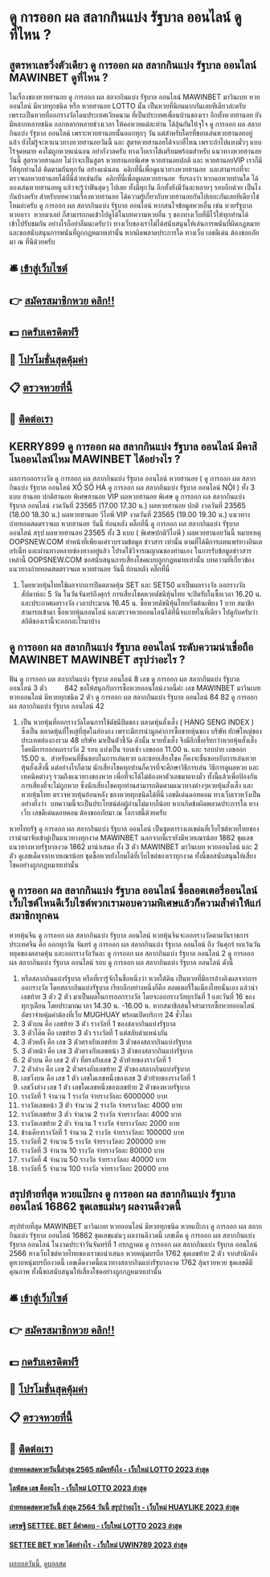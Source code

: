 # ดู การออก ผล สลากกินแบ่ง รัฐบาล ออนไลน์ ดูที่ไหน ?
## สูตรหาเลขวิ่งตัวเดียว ดู การออก ผล สลากกินแบ่ง รัฐบาล ออนไลน์ MAWINBET ดูที่ไหน ?
ในเรื่องของหวยฮานอย ดู การออก ผล สลากกินแบ่ง รัฐบาล ออนไลน์ MAWINBET มาวินเบท หวยออนไลน์ มีหวยทุกชนิด หรือ หวยฮานอย LOTTO นั้น เป็นหวยที่นิยมมากกันเลยทีเดียวล่ะครับ เพราะเป็นหวยที่ออกรางวัลโดนประเทศเวียดนาม ที่เป็นประเทศเพื่อนบ้านของเรา อีกทั้งหวยฮานอย ยังมีหลากหลายชนิด ออกหลากหลายช่วงเวลา ให้คอหวยแต่ละท่าน ได้ลุ้นกันให้จุใจ ดู การออก ผล สลากกินแบ่ง รัฐบาล ออนไลน์ เพราะหวยฮานอยนั้นออกทุกๆ วัน แต่สำหรับใครที่ชอบเล่นหวยฮานอยอยู่แล้ว ยังไม่รู้จะหาแนวทางหวยฮานอยวันนี้ และ สูตรหวยฮานอยได้จากที่ไหน เพราะถ้าไปแทงมั่วๆ แบบไร้จุดหมาย คงไม่ถูกหวยแน่นอน อย่ากังวลครับ ทางเว็บเราได้เตรียมพร้อมสำหรับ แนวทางหวยฮานอยวันนี้ สูตรหวยฮานอย ไม่ว่าจะเป็นสูตร หวยฮานอยพิเศษ หวยฮานอยปกติ และ หวยฮานอยVIP เราก็มีให้ทุกท่านได้
ติดตามกันทุกวัน อย่างแน่นอน  คลิกที่นี่เพื่อดูแนวทางหวยฮานอย  และสามารถที่จะตรวจผลหวยฮานอยได้ที่นี่ด้วยเช่นกัน  คลิกที่นี่เพื่อดูผลหวยฮานอย  รับรองว่า หากคอหวยท่านใด ได้ลองเล่นหวยฮานอยดู แล้วจะรู้ว่าฟินสุดๆ ไปเลย ทั้งมีทุกวัน อีกทั้งยังมีวันละหลายๆ รอบอีกด้วย เป็นไงกันบ้างครับ สำหรับบทความเรื่องหวยฮานอย ได้ความรู้เกี่ยวกับหวยฮานอยกันไปเยอะกันเลยทีเดียวใช่ไหมล่ะครับ ดู การออก ผล สลากกินแบ่ง รัฐบาล ออนไลน์ หากสนใจข้อมูลหวยอื่น เช่น หวยรัฐบาล  หวยลาว  หวยมาเลย์ ก็สามารถกดเข้าไปดูได้ในบทความหวยอื่น ๆ ของทางเว็บที่มีไว้ให้ทุกท่านได้เข้าไปรับชมกัน อย่างไรก็อย่าลืมนะครับว่า ทางเว็บของเราไม่ได้สนับสนุนให้เล่นการพนันที่ผิดกฎหมาย และขอสนับสนุนการพนันที่ถูกกฎหมายเท่านั้น หากผิดพลาดประการใด ทางเว็บ เลขดีเด่น ต้องขออภัยมา ณ ที่นีด้วยครับ

## 🛎 [เข้าสู่เว็บไซต์](https://bit.ly/3BG5bNw)
## 👉 [สมัครสมาชิกหวย คลิก!!](https://bit.ly/3BG5bNw)
## 💵 [กดรับเครดิตฟรี](https://bit.ly/3C3mvgS)
## 👑 [โปรโมชั่นสุดคุ้มค่า](https://bit.ly/3C3mvgS)
## 📋 [ตรวจหวยที่นี้](https://bit.ly/3C3mvgS)
## 📱 [ติดต่อเรา](https://bit.ly/3C3mvgS)

## KERRY899 ดู การออก ผล สลากกินแบ่ง รัฐบาล ออนไลน์ มีคาสิโนออนไลน์ไหม MAWINBET ได้อย่างไร ?
ผลการออกรางวัล ดู การออก ผล สลากกินแบ่ง รัฐบาล ออนไลน์ หวยฮานอย ( ดู การออก ผล สลากกินแบ่ง รัฐบาล ออนไลน์ XỔ SỐ HÀ ดู การออก ผล สลากกินแบ่ง รัฐบาล ออนไลน์ NỘI ) ทั้ง 3 แบบ ฮานอย ปกติฮานอย พิเศษฮานอย VIP
ผลหวยฮานอย พิเศษ ดู การออก ผล สลากกินแบ่ง รัฐบาล ออนไลน์ งวดวันที่ 23565 (17.00 17.30 น.)
ผลหวยฮานอย ปกติ งวดวันที่ 23565 (18.00 18.30 น.)
ผลหวยฮานอย วีไอพี VIP งวดวันที่ 23565 (19.00 19.30 น.)
 แนวทางถ่ายทอดสดตรวจผล หวยฮานอย วันนี้ ย้อนหลัง คลิ๊กที่นี่ ดู การออก ผล สลากกินแบ่ง รัฐบาล ออนไลน์ 
สรุป ผลหวยฮานอย 23565 ทั้ง 3 แบบ ( พิเศษปกติวีไอพี ) ผลหวยฮานอยวันนี้
หมายเหตุ OOPSNEW.COM ทำหน้าที่เพียงแค่รวบรวมข้อมูล ข่าวสาร เท่านั้น ตามที่ได้มีการเผยแพร่ทางอินเตอร์เน็ท และผ่านทางหลายช่องทางอยู่แล้ว โปรดใช้วิจารณญาณของท่านเอง ในการรับข้อมูลข่าวสารเหล่านี้ OOPSNEW.COM ขอสนับสนุนการเสี่ยงโชคแบบถูกกฎหมายเท่านั้น
บทความที่เกี่ยวข้อง
แนวทางถ่ายทอดสดตรวจผล หวยฮานอย วันนี้ ย้อนหลัง คลิ๊กที่นี่
1. โดยหวยหุ้นไทยใช้ผลจากการปิดตลาดหุ้น SET และ SET50 มาเป็นผลรางวัล ออกรางวัลสัปดาห์ละ 5 วัน ในวันจันทร์ถึงศุกร์ การเสี่ยงโชคหวยดัชนีหุ้นไทย จะปิดรับในซื้อเวลา 16.20 น. และประกาศผลรางวัล เวลาประมาณ 16.45 น. ซื้อหวยดัชนีหุ้นไทยเริ่มต้นเพียง 1 บาท สมาชิกสามารถเข้ามา ซื้อหวยหุ้นออนไลน์ และตรวจหวยออนไลน์ได้ที่นี่จบภายในที่เดียว ไปดูกับครับว่าสถิติของเรานี้จะออกอะไรมาบ้าง

## ดู การออก ผล สลากกินแบ่ง รัฐบาล ออนไลน์ ระดับความน่าเชื่อถือ MAWINBET MAWINBET สรุปว่าอะไร ?
ฟัน ดู การออก ผล สลากกินแบ่ง รัฐบาล ออนไลน์ 8
เลข ดู การออก ผล สลากกินแบ่ง รัฐบาล ออนไลน์ 3 ตัว         842
ขอให้สนุกกับการซื้อหวยออนไลน์งวดนี้ค่ะ
เลข MAWINBET มาวินเบท หวยออนไลน์ มีหวยทุกชนิด 2 ตัว ดู การออก ผล สลากกินแบ่ง รัฐบาล ออนไลน์ 84 82 ดู การออก ผล สลากกินแบ่ง รัฐบาล ออนไลน์ 42
1. เป็น หวยหุ้นที่ออกรางวัลโดนการใช้ดัชนีปิดของ ตลาดหุ้นฮั่งเส็ง ( HANG SENG INDEX ) ซึ่งเป็น ตลาดหุ้นที่ใหญ่ที่สุดในฮ่องกง เพราะมีการนำมูลค่าการซื้อขายหุ้นของ บริษัท ยักษ์ใหญ่ของประเทศฮ่องกงรวม 48 บริษัท มาเป็นตัวชี้วัด ดังนั้น หวยฮั่งเส็ง จึงมีอีกชื่อเรียกว่าหวยหุ้นฮั่งเส็ง โดยมีการออกผลรางวัล 2 รอบ แบ่งเป็น รอบเช้า เลขออก 11.00 น. และ รอบบ่าย เลขออก 15.00 น.  สำหรับคนที่ชื่นชอบในการเล่นหวย และชอบเสี่ยงโชค ก็คงจะชื่นชอบกับการเล่นหวยหุ้นฮั่งเส็งนี้ แต่อย่างไรก็ตาม นักเสี่ยงโชคทุกท่านก็ควรที่จะศึกษาวิธีการเล่น วิธีการดูผลหวย และเทคนิคต่างๆ รวมถึงแนวทางของหวย เพื่อที่จะได้ไม่ต้องหาตัวเลขมาแทงมั่ว ทั้งนี้แล้วเพื่อป้องกันการเสี่ยงที่จะไม่ถูกหวย ซึ่งนักเสี่ยงโชคทุกท่านสามารถติดตามแนวทางต่างๆหวยหุ้นฮั่งเส็ง และหวยหุ้นไทย ตรวจหวยหุ้นย้อนหลัง ของหวยทุกชนิดได้ที่นี่ เลขดีเด่นดอทคอม ทางเว็บเราหวังเป็นอย่างยิ่งว่า  บทความนี้จะเป็นประโยชน์ต่อผู้อ่านไม่มากก็น้อย หากเกิดข้อผิดพลาดประการใด ทางเว็บ เลขดีเด่นดอทคอม ต้องขออภัยมา ณ โอกาสนี้ด้วยครับ

หวยไทยรัฐ ดู การออก ผล สลากกินแบ่ง รัฐบาล ออนไลน์ เป็นชุดตารางเลเขด่นที่เว็บไซต์หวยไทยของเรานำมาจับเข้าคู่เป็นแนวทางทุกงวด MAWINBET นอกจากนี้เรายังมีหวยเณรน้อย 1862 ชุดเลขแนวทางหวยรัฐบาลงวด 1862 มานำเสนอ ทั้ง 3 ตัว MAWINBET มาวินเบท หวยออนไลน์ และ 2 ตัว ดูเลขเด็ดจากหวยเณรน้อย ชุดซื้อหวยยังโยมได้ที่เว็บไซต์ของเราทุกงวด ทั้งนี้ขอสนับสนุนให้เสี่ยงโชคอย่างถูกกฎหมายเท่านั้น

## ดู การออก ผล สลากกินแบ่ง รัฐบาล ออนไลน์ ซื้อลอตเตอรี่ออนไลน์เว็บไซต์ไหนดีเว็บไซต์พวกเรามอบความพิเศษแล้วก็ความล้ำค่าให้แก่สมาชิกทุกคน
หวยหุ้นจีน ดู การออก ผล สลากกินแบ่ง รัฐบาล ออนไลน์ หวยหุ้นจีนจะออกรางวัลตามวันราชการประเทศจีน คือ ออกทุกวัน จันทร์ ดู การออก ผล สลากกินแบ่ง รัฐบาล ออนไลน์ ถึง วันศุกร์ ยกเว้นวันหยุดของตลาดหุ้น และออกรางวัลวันละ ดู การออก ผล สลากกินแบ่ง รัฐบาล ออนไลน์ 2 ดู การออก ผล สลากกินแบ่ง รัฐบาล ออนไลน์ รอบ ดู การออก ผล สลากกินแบ่ง รัฐบาล ออนไลน์ ดังนี้
1. หรือสลากกินแบ่งรัฐบาล หรือที่เรารู้จักในชื่อหนึ่งว่า หวยใต้ดิน เป็นหวยที่มีการอ้างอิงผลจากการออกรางวัล โดยสลากกินแบ่งรัฐบาล เรียกอีกอย่างหนึ่งก็คือ ลอตเตอรี่ในเมืองไทยนั่นเอง แล้วนำเลขท้าย 3 ตัว 2 ตัว มาเป็นผลในการออกรางวัล โดยจะออกรางวัลทุกวันที่ 1 และวันที่ 16 ของทุกๆเดือน โดยประมาณเวลา 14.30 น. -16.00 น. หากสมาชิกสนใจสามารถซื้อหวยออนไลน์ อัตราจ่ายคุ้มค่าต้องที่เว็บ MUGHUAY พร้อมเปิดบริการ 24 ชั่วโมง
2. 3 ตัวบน คือ เลขท้าย 3 ตัว รางวัลที่ 1 ของสลากกินแบ่งรัฐบาล
3. 3 ตัวโต๊ด คือ เลขท้าย 3 ตัว รางวัลที่ 1 แต่สลับตำแหน่งกัน
4. 3 ตัวหลัง คือ เลข 3 ตัวตรงกับเลขท้าย 3 ตัวของสลากกินแบ่งรัฐบาล
5. 3 ตัวหน้า คือ เลข 3 ตัวตรงกับเลขหน้า 3 ตัวของสลากกินแบ่งรัฐบาล
6. 2 ตัวบน คือ เลข 2 ตัว ที่ตรงกับเลข 2 ตัวท้ายของรางวัลที่ 1
7. 2 ตัวล่าง คือ เลข 2 ตัวตรงกับเลขท้าย 2 ตัวของสลากกินแบ่งรัฐบาล
8. เลขวิ่งบน คือ เลข 1 ตัว เลขใดเลขหนึ่งของเลข 3 ตัวท้ายของรางวัลที่ 1
9. เลขวิ่งล่าง เลข 1 ตัว เลขใดเลขหนึ่งของเลขท้าย 2 ตัวของหวยรัฐบาล
10. รางวัลที่ 1 จำนวน 1 รางวัล จ่ายรางวัลละ 6000000 บาท
11. รางวัลเลขหน้า 3 ตัว จำนวน 2 รางวัล จ่ายรางวัลละ 4000 บาท
12. รางวัลเลขท้าย 3 ตัว จำนวน 2 รางวัล จ่ายรางวัลละ 4000 บาท
13. รางวัลเลขท้าย 2 ตัว จำนวน 1 รางวัล จ่ายรางวัลละ 2000 บาท
14. ข้างเคียงรางวัลที่ 1 จำนวน 2 รางวัล จ่ายรางวัลละ 100000 บาท
15. รางวัลที่ 2 จำนวน 5 รางวัล จ่ายรางวัลละ 200000 บาท
16. รางวัลที่ 3 จำนวน 10 รางวัล จ่ายรางวัลละ 80000 บาท
17. รางวัลที่ 4 จำนวน 50 รางวัล จ่ายรางวัลละ 40000 บาท
18. รางวัลที่ 5 จำนวน 100 รางวัล จา่ยรางวัลละ 20000 บาท

## สรุปท้ายที่สุด หวยแป๊ะกง ดู การออก ผล สลากกินแบ่ง รัฐบาล ออนไลน์ 16862 ชุดเลขแม่นๆ ผลงานดีงวดนี้
สรุปท้ายที่สุด MAWINBET มาวินเบท หวยออนไลน์ มีหวยทุกชนิด หวยแป๊ะกง ดู การออก ผล สลากกินแบ่ง รัฐบาล ออนไลน์ 16862 ชุดเลขแม่นๆ ผลงานดีงวดนี้ เลขเด็ด ดู การออก ผล สลากกินแบ่ง รัฐบาล ออนไลน์ ในงวดประจำวันจันทร์ที่ 1 กรกฎาคม ดู การออก ผล สลากกินแบ่ง รัฐบาล ออนไลน์ 2566 ทางเว็บไซต์หวยไทยของเราขอนำเสนอ หวยหนุ่มบรบือ 1762 ชุดเลขท้าย 2 ตัว จากสำนักดัง ดูหวยหนุ่มบรบืองวดนี้ เลขเด็ดงวดนี้แนวทางสลากกินแบ่งรัฐบาลงวด 1762 ลุ้นรวยหวย ชุดเลขดีมีคุณภาพ ทั้งนี้ขอสนับสนุนให้เสี่ยงโชคอย่างถูกกฎหมายเท่านั้น

## 🛎 [เข้าสู่เว็บไซต์](https://bit.ly/3BG5bNw)
## 👉 [สมัครสมาชิกหวย คลิก!!](https://bit.ly/3BG5bNw)
## 💵 [กดรับเครดิตฟรี](https://bit.ly/3C3mvgS)
## 👑 [โปรโมชั่นสุดคุ้มค่า](https://bit.ly/3C3mvgS)
## 📋 [ตรวจหวยที่นี้](https://bit.ly/3C3mvgS)
## 📱 [ติดต่อเรา](https://bit.ly/3C3mvgS)

#### [ถ่ายทอดสดหวยวันนี้ล่าสุด 2565 สมัครยังไง - เว็บใหม่ LOTTO 2023 ล่าสุด](https://atom.io/themes/ถ่ายทอดสดหวยวันนี้ล่าสุด%202565%20สมัครยังไง%20-%20เว็บใหม่%20lotto%202023%20ล่าสุด)
#### [ไลฟ์สด เลข คืออะไร - เว็บใหม่ LOTTO 2023 ล่าสุด](https://atom.io/themes/ไลฟ์สด%20เลข%20คืออะไร%20-%20เว็บใหม่%20lotto%202023%20ล่าสุด)
#### [ถ่ายทอดสดหวยวันนี้ ล่าสุด 2564 วันนี้ สรุปว่าอะไร - เว็บใหม่ HUAYLIKE 2023 ล่าสุด](https://atom.io/themes/ถ่ายทอดสดหวยวันนี้%20ล่าสุด%202564%20วันนี้%20สรุปว่าอะไร%20-%20เว็บใหม่%20huaylike%202023%20ล่าสุด)
#### [เศรษฐี SETTEE. BET มีคำตอบ - เว็บใหม่ LOTTO 2023 ล่าสุด](https://atom.io/themes/เศรษฐี%20settee.%20bet%20มีคำตอบ%20-%20เว็บใหม่%20lotto%202023%20ล่าสุด)
#### [SETTEE BET หวย ได้อย่างไร - เว็บใหม่ UWIN789 2023 ล่าสุด](https://atom.io/themes/settee%20bet%20หวย%20ได้อย่างไร%20-%20เว็บใหม่%20uwin789%202023%20ล่าสุด)

[ผลบอลวันนี้](https://siamsport.tv "ผลบอลวันนี้"), [ดูบอลสด](https://siamsport.tv/ดูบอลสด "ดูบอลสด")